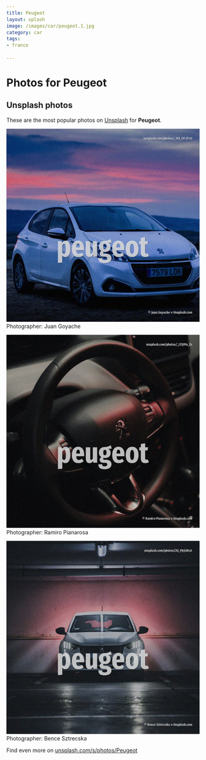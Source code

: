 ```yaml
---
title: Peugeot
layout: splash
image: /images/car/peugeot.1.jpg
category: car
tags:
- france

---
```

# Photos for Peugeot
 
## Unsplash photos
These are the most popular photos on [Unsplash](https://unsplash.com) for **Peugeot**.
 
![Peugeot](/images/car/peugeot.1.jpg)
Photographer:  Juan Goyache
 
![Peugeot](/images/car/peugeot.2.jpg)
Photographer:  Ramiro Pianarosa
 
![Peugeot](/images/car/peugeot.3.jpg)
Photographer:  Bence Sztrecska
 
Find even more on [unsplash.com/s/photos/Peugeot](https://unsplash.com/s/photos/Peugeot)
 
